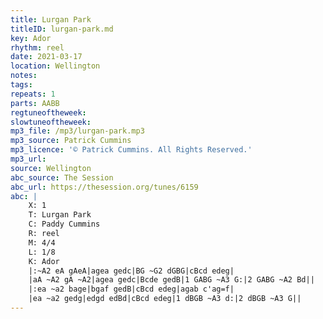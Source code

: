 ```yaml
---
title: Lurgan Park
titleID: lurgan-park.md
key: Ador
rhythm: reel
date: 2021-03-17
location: Wellington
notes:
tags:
repeats: 1
parts: AABB
regtuneoftheweek:
slowtuneoftheweek:
mp3_file: /mp3/lurgan-park.mp3
mp3_source: Patrick Cummins
mp3_licence: '© Patrick Cummins. All Rights Reserved.'
mp3_url:
source: Wellington
abc_source: The Session
abc_url: https://thesession.org/tunes/6159
abc: |
    X: 1
    T: Lurgan Park
    C: Paddy Cummins
    R: reel
    M: 4/4
    L: 1/8
    K: Ador
    |:~A2 eA gAeA|agea gedc|BG ~G2 dGBG|cBcd edeg|
    |aA ~A2 gA ~A2|agea gedc|Bcde gedB|1 GABG ~A3 G:|2 GABG ~A2 Bd||
    |:ea ~a2 bage|bgaf gedB|cBcd edeg|agab c'ag=f|
    |ea ~a2 gedg|edgd edBd|cBcd edeg|1 dBGB ~A3 d:|2 dBGB ~A3 G||
---
```

